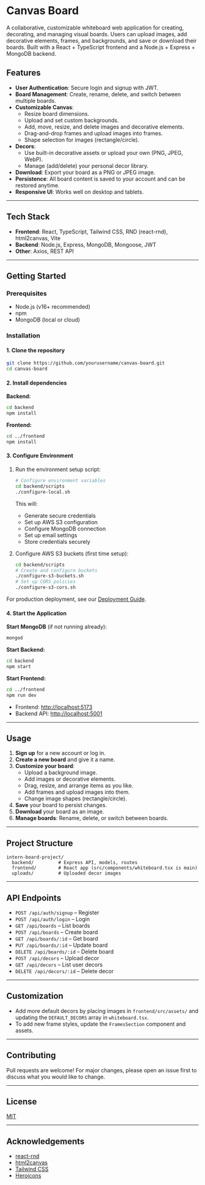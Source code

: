 # Canvas Board

A collaborative, customizable whiteboard web application for creating, decorating, and managing visual boards. Users can upload images, add decorative elements, frames, and backgrounds, and save or download their boards. Built with a React + TypeScript frontend and a Node.js + Express + MongoDB backend.


## Features

- **User Authentication**: Secure login and signup with JWT.
- **Board Management**: Create, rename, delete, and switch between multiple boards.
- **Customizable Canvas**:
  - Resize board dimensions.
  - Upload and set custom backgrounds.
  - Add, move, resize, and delete images and decorative elements.
  - Drag-and-drop frames and upload images into frames.
  - Shape selection for images (rectangle/circle).
- **Decors**:
  - Use built-in decorative assets or upload your own (PNG, JPEG, WebP).
  - Manage (add/delete) your personal decor library.
- **Download**: Export your board as a PNG or JPEG image.
- **Persistence**: All board content is saved to your account and can be restored anytime.
- **Responsive UI**: Works well on desktop and tablets.

---

## Tech Stack

- **Frontend**: React, TypeScript, Tailwind CSS, RND (react-rnd), html2canvas, Vite
- **Backend**: Node.js, Express, MongoDB, Mongoose, JWT
- **Other**: Axios, REST API

---

## Getting Started

### Prerequisites

- Node.js (v16+ recommended)
- npm 
- MongoDB (local or cloud)

### Installation

#### 1. Clone the repository

```bash
git clone https://github.com/yourusername/canvas-board.git
cd canvas-board
```

#### 2. Install dependencies

**Backend:**
```bash
cd backend
npm install
```

**Frontend:**
```bash
cd ../frontend
npm install
```

#### 3. Configure Environment

1. Run the environment setup script:
   ```bash
   # Configure environment variables
   cd backend/scripts
   ./configure-local.sh
   ```

   This will:
   - Generate secure credentials
   - Set up AWS S3 configuration
   - Configure MongoDB connection
   - Set up email settings
   - Store credentials securely

2. Configure AWS S3 buckets (first time setup):
   ```bash
   cd backend/scripts
   # Create and configure buckets
   ./configure-s3-buckets.sh
   # Set up CORS policies
   ./configure-s3-cors.sh
   ```

For production deployment, see our [Deployment Guide](./DEPLOYMENT_GUIDE.md).

#### 4. Start the Application

**Start MongoDB** (if not running already):

```bash
mongod
```

**Start Backend:**
```bash
cd backend
npm start
```

**Start Frontend:**
```bash
cd ../frontend
npm run dev
```

- Frontend: [http://localhost:5173](http://localhost:5173)
- Backend API: [http://localhost:5001](http://localhost:5001)

---

## Usage

1. **Sign up** for a new account or log in.
2. **Create a new board** and give it a name.
3. **Customize your board**:
   - Upload a background image.
   - Add images or decorative elements.
   - Drag, resize, and arrange items as you like.
   - Add frames and upload images into them.
   - Change image shapes (rectangle/circle).
4. **Save** your board to persist changes.
5. **Download** your board as an image.
6. **Manage boards**: Rename, delete, or switch between boards.

---

## Project Structure

```
intern-board-project/
  backend/         # Express API, models, routes
  frontend/        # React app (src/components/whiteboard.tsx is main)
  uploads/         # Uploaded decor images
```

---

## API Endpoints

- `POST /api/auth/signup` – Register
- `POST /api/auth/login` – Login
- `GET /api/boards` – List boards
- `POST /api/boards` – Create board
- `GET /api/boards/:id` – Get board
- `PUT /api/boards/:id` – Update board
- `DELETE /api/boards/:id` – Delete board
- `POST /api/decors` – Upload decor
- `GET /api/decors` – List user decors
- `DELETE /api/decors/:id` – Delete decor

---

## Customization

- Add more default decors by placing images in `frontend/src/assets/` and updating the `DEFAULT_DECORS` array in `whiteboard.tsx`.
- To add new frame styles, update the `FramesSection` component and assets.

---

## Contributing

Pull requests are welcome! For major changes, please open an issue first to discuss what you would like to change.

---

## License

[MIT](LICENSE)

---

## Acknowledgements

- [react-rnd](https://github.com/bokuweb/react-rnd)
- [html2canvas](https://github.com/niklasvh/html2canvas)
- [Tailwind CSS](https://tailwindcss.com/)
- [Heroicons](https://heroicons.com/)
